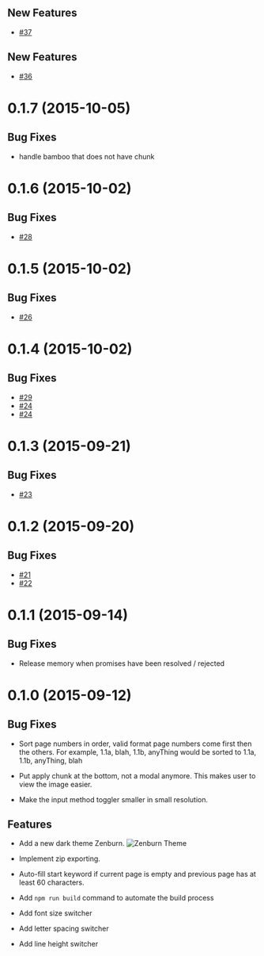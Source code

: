 <a name="0.1.33"></a>

## New Features
- [\#37](https://github.com/karmapa/ketaka-lite/issues/37)

<a name="0.1.32"></a>

## New Features
- [\#36](https://github.com/karmapa/ketaka-lite/issues/36)

<a name="0.1.7"></a>

# 0.1.7 (2015-10-05)

## Bug Fixes

- handle bamboo that does not have chunk

<a name="0.1.6"></a>

# 0.1.6 (2015-10-02)

## Bug Fixes

- [\#28](https://github.com/karmapa/ketaka-lite/issues/28)

<a name="0.1.5"></a>

# 0.1.5 (2015-10-02)

## Bug Fixes

- [\#26](https://github.com/karmapa/ketaka-lite/issues/26)

<a name="0.1.4"></a>

# 0.1.4 (2015-10-02)

## Bug Fixes

- [\#29](https://github.com/karmapa/ketaka-lite/issues/29)
- [\#24](https://github.com/karmapa/ketaka-lite/issues/25)
- [\#24](https://github.com/karmapa/ketaka-lite/issues/24)


<a name="0.1.3"></a>
# 0.1.3 (2015-09-21)

## Bug Fixes

- [\#23](https://github.com/karmapa/ketaka-lite/issues/23)


<a name="0.1.2"></a>
# 0.1.2 (2015-09-20)

## Bug Fixes

- [\#21](https://github.com/karmapa/ketaka-lite/issues/21)
- [\#22](https://github.com/karmapa/ketaka-lite/issues/22)

<a name="0.1.1"></a>
# 0.1.1 (2015-09-14)

## Bug Fixes

- Release memory when promises have been resolved / rejected

<a name="0.1.0"></a>
# 0.1.0 (2015-09-12)

## Bug Fixes

- Sort page numbers in order, valid format page numbers come first then the others.
For example, 1.1a, blah, 1.1b, anyThing would be sorted to 1.1a, 1.1b, anyThing, blah

- Put apply chunk at the bottom, not a modal anymore. This makes user to view the image easier.

- Make the input method toggler smaller in small resolution.


## Features

- Add a new dark theme Zenburn.
![Zenburn Theme](https://raw.githubusercontent.com/kmsheng/ketaka-lite/master/files/documentation/ketaka-lite-zenburn.png)

- Implement zip exporting.

- Auto-fill start keyword if current page is empty and previous page has at least 60 characters.

- Add `npm run build` command to automate the build process

- Add font size switcher

- Add letter spacing switcher

- Add line height switcher
